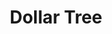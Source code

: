---
title: "Dollar Tree"
url: /wichita/dollar-tree-south-george-washington-boulevard/
shop: variety store
---